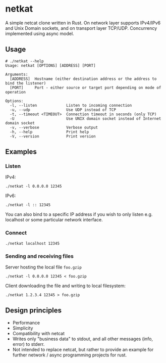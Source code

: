 # netkat
A simple netcat clone written in Rust. On network layer supports IPv4/IPv6 and Unix Domain sockets, and on transport layer TCP/UDP. Concurrency implemented using async model.

## Usage

```
# ./netkat --help
Usage: netkat [OPTIONS] [ADDRESS] [PORT]

Arguments:
  [ADDRESS]  Hostname (either destination address or the address to bind the listener)
  [PORT]     Port - either source or target port depending on mode of operation

Options:
  -l, --listen             Listen to incoming connection
  -u, --udp                Use UDP instead of TCP
  -t, --timeout <TIMEOUT>  Connection timeout in seconds (only TCP)
  -U                       Use UNIX domain socket instead of Internet domain socket
  -v, --verbose            Verbose output
  -h, --help               Print help
  -V, --version            Print version
```

## Examples

### Listen

IPv4:

```
./netkat -l 0.0.0.0 12345
```

IPv6:

```
./netkat -l :: 12345
```

You can also bind to a specific IP address if you wish to only listen e.g. localhost or some particular network interface.

### Connect

```
./netkat localhost 12345
```

### Sending and receiving files

Server hosting the local file `foo.gzip`

```
./netkat -l 0.0.0.0 12345 < foo.gzip
```

Client downloading the file and writing to local filesystem:

```
./netkat 1.2.3.4 12345 > foo.gzip
```

## Design principles

* Performance
* Simplicity
* Compatibility with netcat
* Writes only "business data" to stdout, and all other messages (info, error) to stderr.
* Not intended to replace netcat, but rather to provide an example for further network / async programming projects for rust.
